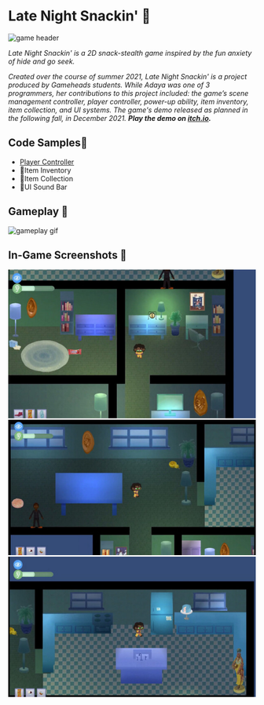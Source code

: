 # Late Night Snackin' 🎂

![game header](https://user-images.githubusercontent.com/32820882/195265592-0898096b-f9a9-44f6-9419-e9eafe8f9b60.png)

*Late Night Snackin' is a 2D snack-stealth game inspired by the fun anxiety of hide and go seek.*

*Created over the course of summer 2021, Late Night Snackin' is a project produced by Gameheads students. While Adaya was one of 3 programmers, her contributions to this project included: the game’s scene management controller, player controller, power-up ability, item inventory, item collection, and UI systems. The game's demo released as planned in the following fall, in December 2021. **Play the demo on <a href="https://gameheads.itch.io/late-night-snackin" target="_blank">itch.io</a>.*** 

## Code Samples🍰
- <a href="https://github.com/dayahh/LNS-codeEx/blob/main/PlayerController" target="_blank">Player Controller</a>
- 🚧Item Inventory
- 🚧Item Collection
- 🚧UI Sound Bar

## Gameplay 🍰
![gameplay gif](general-gameplay.gif) 

## In-Game Screenshots 🍰
![screenshot](sc1.jpg) ![screenshot](sc2.jpg) ![screenshot](sc3.jpg) 

